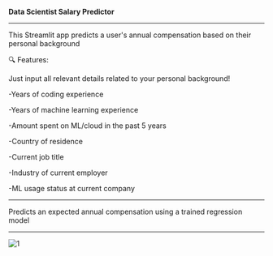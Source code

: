 **Data Scientist Salary Predictor**

---

This Streamlit app predicts a user's annual compensation based on their personal background 

🔍 Features:

Just input all relevant details related to your personal background!

-Years of coding experience

-Years of machine learning experience

-Amount spent on ML/cloud in the past 5 years

-Country of residence

-Current job title

-Industry of current employer

-ML usage status at current company

---

Predicts an expected annual compensation using a trained regression model

---

![1](https://github.com/user-attachments/assets/c64dfee0-e895-45c7-89f7-5569d885ceed)

